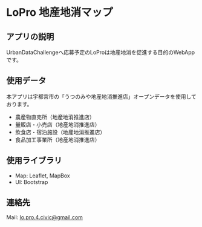 # LoPro 地産地消マップ

## アプリの説明
UrbanDataChallengeへ応募予定のLoProは地産地消を促進する目的のWebAppです。

## 使用データ
本アプリは宇都宮市の「うつのみや地産地消推進店」オープンデータを使用しております。
* 農産物直売所（地産地消推進店）
* 量販店・小売店（地産地消推進店）
* 飲食店・宿泊施設（地産地消推進店）
* 食品加工事業所（地産地消推進店）

## 使用ライブラリ
* Map: Leaflet, MapBox
* UI: Bootstrap

## 連絡先
Mail: lo.pro.4.civic@gmail.com

